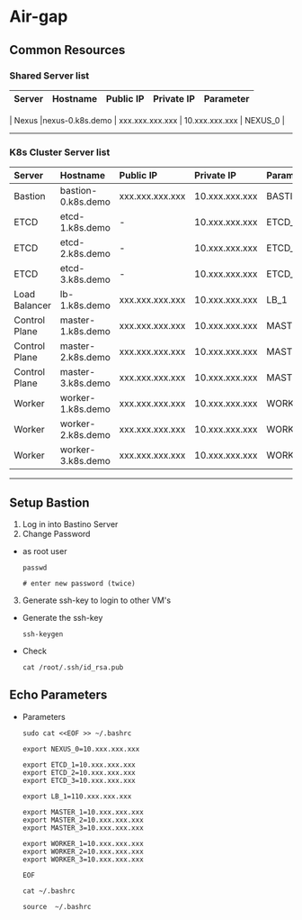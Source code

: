 # **Air-gap**

## **Common Resources**

### **Shared Server list**

| Server | Hostname | Public IP | Private IP | Parameter |
| :--- | :--- | :--- | :--- | :--- |

| Nexus |nexus-0.k8s.demo | xxx.xxx.xxx.xxx	| 10.xxx.xxx.xxx | NEXUS_0 |

---

### **K8s Cluster Server list**

| Server | Hostname | Public IP | Private IP | Parameter |
| :--- | :--- | :--- | :--- | :--- |
| Bastion |bastion-0.k8s.demo | xxx.xxx.xxx.xxx	| 10.xxx.xxx.xxx | BASTION_0 |
| ETCD |etcd-1.k8s.demo | - | 10.xxx.xxx.xxx  | ETCD_1 |
| ETCD |etcd-2.k8s.demo | - | 10.xxx.xxx.xxx  | ETCD_2 |
| ETCD |etcd-3.k8s.demo | - | 10.xxx.xxx.xxx  | ETCD_3 |
| Load Balancer |lb-1.k8s.demo |  xxx.xxx.xxx.xxx | 10.xxx.xxx.xxx | LB_1 |
| Control Plane |master-1.k8s.demo |  xxx.xxx.xxx.xxx | 10.xxx.xxx.xxx | MASTER_1 |
| Control Plane |master-2.k8s.demo |  xxx.xxx.xxx.xxx | 10.xxx.xxx.xxx | MASTER_2 |
| Control Plane |master-3.k8s.demo |  xxx.xxx.xxx.xxx | 10.xxx.xxx.xxx | MASTER_3 |
| Worker |worker-1.k8s.demo |  xxx.xxx.xxx.xxx | 10.xxx.xxx.xxx | WORKER_1 |
| Worker |worker-2.k8s.demo |  xxx.xxx.xxx.xxx | 10.xxx.xxx.xxx | WORKER_2 |
| Worker |worker-3.k8s.demo |  xxx.xxx.xxx.xxx | 10.xxx.xxx.xxx | WORKER_3 |
---


## **Setup Bastion**

1. Log in into Bastino Server
2. Change Password
  - as root user  

        passwd

        # enter new password (twice)

3. Generate ssh-key to login to other VM's
  - Generate the ssh-key
        
        ssh-keygen

  - Check 

        cat /root/.ssh/id_rsa.pub


## **Echo Parameters**
  - Parameters

        sudo cat <<EOF >> ~/.bashrc

        export NEXUS_0=10.xxx.xxx.xxx

        export ETCD_1=10.xxx.xxx.xxx
        export ETCD_2=10.xxx.xxx.xxx
        export ETCD_3=10.xxx.xxx.xxx

        export LB_1=110.xxx.xxx.xxx

        export MASTER_1=10.xxx.xxx.xxx
        export MASTER_2=10.xxx.xxx.xxx
        export MASTER_3=10.xxx.xxx.xxx

        export WORKER_1=10.xxx.xxx.xxx
        export WORKER_2=10.xxx.xxx.xxx
        export WORKER_3=10.xxx.xxx.xxx

        EOF

        cat ~/.bashrc

        source  ~/.bashrc

